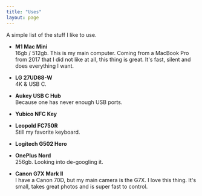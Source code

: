 ```yaml
---
title: "Uses"
layout: page
---
```


A simple list of the stuff I like to use.

- **M1 Mac Mini**  
16gb / 512gb. This is my main computer. Coming from a MacBook Pro from 2017 that I did not like at all, this thing is great. It's fast, silent and does everything I want.

- **LG 27UD88-W**  
4K & USB C.

- **Aukey USB C Hub**  
Because one has never enough USB ports.

- **Yubico NFC Key**  

- **Leopold FC750R**  
Still my favorite keyboard.

- **Logitech G502 Hero**

- **OnePlus Nord**  
256gb. Looking into de-googling it.

- **Canon G7X Mark II**  
I have a Canon 70D, but my main camera is the G7X. I love this thing. It's small, takes great photos and is super fast to control.
